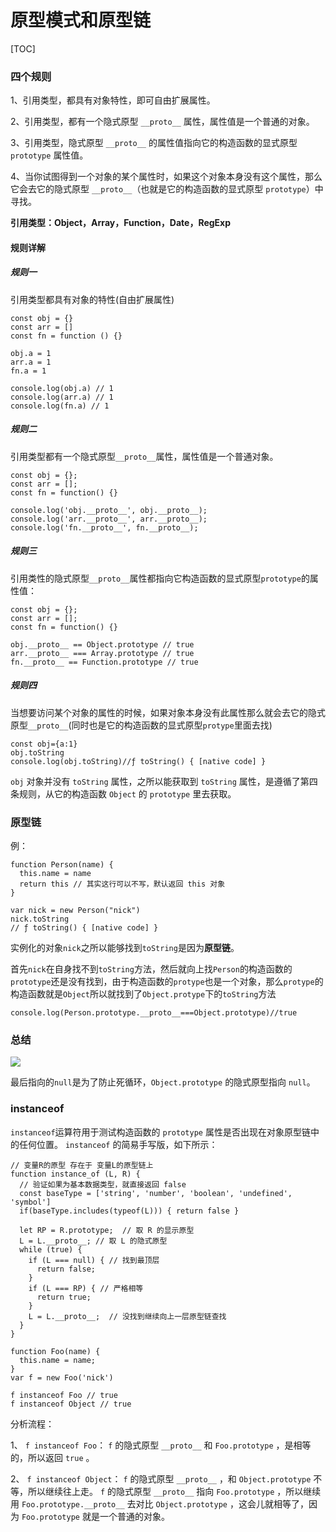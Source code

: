 # 原型模式和原型链



[TOC]

### 四个规则

1、引用类型，都具有对象特性，即可自由扩展属性。

2、引用类型，都有一个隐式原型 `__proto__` 属性，属性值是一个普通的对象。

3、引用类型，隐式原型 `__proto__` 的属性值指向它的构造函数的显式原型 `prototype` 属性值。

4、当你试图得到一个对象的某个属性时，如果这个对象本身没有这个属性，那么它会去它的隐式原型 `__proto__`（也就是它的构造函数的显式原型 `prototype`）中寻找。

**引用类型：Object，Array，Function，Date，RegExp**

#### 规则详解

##### 规则一

引用类型都具有对象的特性(自由扩展属性)

```
const obj = {}
const arr = []
const fn = function () {}

obj.a = 1
arr.a = 1
fn.a = 1

console.log(obj.a) // 1
console.log(arr.a) // 1
console.log(fn.a) // 1
```

##### 规则二

引用类型都有一个隐式原型`__proto__`属性，属性值是一个普通对象。

```
const obj = {};
const arr = [];
const fn = function() {}

console.log('obj.__proto__', obj.__proto__);
console.log('arr.__proto__', arr.__proto__);
console.log('fn.__proto__', fn.__proto__);
```

##### 规则三

引用类性的隐式原型`__proto__`属性都指向它构造函数的显式原型`prototype`的属性值：

```
const obj = {};
const arr = [];
const fn = function() {}

obj.__proto__ == Object.prototype // true
arr.__proto__ === Array.prototype // true
fn.__proto__ == Function.prototype // true
```

##### 规则四

当想要访问某个对象的属性的时候，如果对象本身没有此属性那么就会去它的隐式原型`__proto__`(同时也是它的构造函数的显式原型`protype`里面去找)

```
const obj={a:1}
obj.toString
console.log(obj.toString)//ƒ toString() { [native code] }
```

`obj` 对象并没有 `toString` 属性，之所以能获取到 `toString` 属性，是遵循了第四条规则，从它的构造函数 `Object` 的 `prototype` 里去获取。

### 原型链

例：

```
function Person(name) {
  this.name = name
  return this // 其实这行可以不写，默认返回 this 对象
}

var nick = new Person("nick")
nick.toString
// ƒ toString() { [native code] }
```

实例化的对象`nick`之所以能够找到`toString`是因为**原型链**。

首先`nick`在自身找不到`toString`方法，然后就向上找`Person`的构造函数的`prototype`还是没有找到，由于构造函数的`protype`也是一个对象，那么`protype`的构造函数就是`Object`所以就找到了`Object.protype`下的`toString`方法

```
console.log(Person.prototype.__proto__===Object.prototype)//true
```

### 总结

![](D:\VsCodeWorkSpace\LearningRecord\前端学习记录\笔记\src\原型链.jpg)

最后指向的`null`是为了防止死循环，`Object.prototype` 的隐式原型指向 `null`。

### instanceof

`instanceof`运算符用于测试构造函数的 `prototype` 属性是否出现在对象原型链中的任何位置。 `instanceof` 的简易手写版，如下所示：

```
// 变量R的原型 存在于 变量L的原型链上
function instance_of (L, R) {    
  // 验证如果为基本数据类型，就直接返回 false
  const baseType = ['string', 'number', 'boolean', 'undefined', 'symbol']
  if(baseType.includes(typeof(L))) { return false }

  let RP = R.prototype;  // 取 R 的显示原型
  L = L.__proto__; // 取 L 的隐式原型
  while (true) {
    if (L === null) { // 找到最顶层
      return false;
    }
    if (L === RP) { // 严格相等
      return true;
    }
    L = L.__proto__;  // 没找到继续向上一层原型链查找
  }
}
```

```
function Foo(name) {
  this.name = name;
}
var f = new Foo('nick')

f instanceof Foo // true
f instanceof Object // true
```

分析流程：

1、 `f instanceof Foo`： `f` 的隐式原型 `__proto__` 和 `Foo.prototype` ，是相等的，所以返回 `true` 。

2、 `f instanceof Object`： `f` 的隐式原型 `__proto__` ，和 `Object.prototype` 不等，所以继续往上走。 `f` 的隐式原型 `__proto__` 指向 `Foo.prototype` ，所以继续用 `Foo.prototype.__proto__` 去对比 `Object.prototype` ，这会儿就相等了，因为 `Foo.prototype` 就是一个普通的对象。